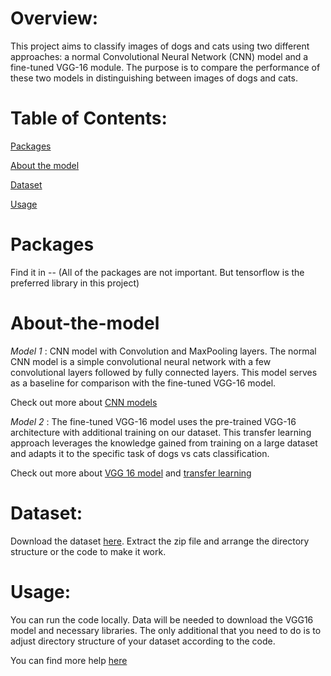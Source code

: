 # Overview:

This project aims to classify images of dogs and cats using two different approaches: a normal Convolutional Neural Network (CNN) model and a fine-tuned VGG-16 module. The purpose is to compare the performance of these two models in distinguishing between images of dogs and cats.

# Table of Contents:

[Packages](#Packages)

[About the model](#About-the-model)

[Dataset](#Dataset)

[Usage](#Usage)

# Packages

Find it in -- (All of the packages are not important. But tensorflow is the preferred library in this project)

# About-the-model

*Model 1* : CNN model with Convolution and MaxPooling layers. The normal CNN model is a simple convolutional neural network with a few convolutional layers followed by fully connected layers. This model serves as a baseline for comparison with the fine-tuned VGG-16 model.

Check out more about [CNN models](https://datagen.tech/guides/computer-vision/cnn-convolutional-neural-network/) 

*Model 2* : The fine-tuned VGG-16 model uses the pre-trained VGG-16 architecture with additional training on our dataset. This transfer learning approach leverages the knowledge gained from training on a large dataset and adapts it to the specific task of dogs vs cats classification.

Check out more about [VGG 16 model](https://medium.com/@mygreatlearning/everything-you-need-to-know-about-vgg16-7315defb5918) and [transfer learning](https://machinelearningmastery.com/transfer-learning-for-deep-learning/)

# Dataset: 

Download the dataset [here](https://www.kaggle.com/competitions/dogs-vs-cats/data?select=train.zip). Extract the zip file and arrange the directory structure or the code to make it work.

# Usage: 

You can run the code locally. Data will be needed to download the VGG16 model and necessary libraries. The only additional that you need to do is to adjust directory structure of your dataset according to the code.

You can find more help [here](https://www.youtube.com/watch?v=qFJeN9V1ZsI)




